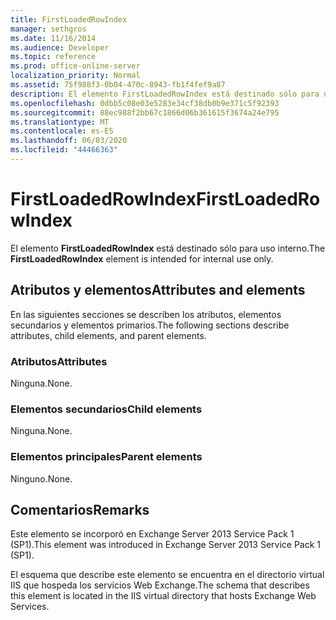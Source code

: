 ```yaml
---
title: FirstLoadedRowIndex
manager: sethgros
ms.date: 11/16/2014
ms.audience: Developer
ms.topic: reference
ms.prod: office-online-server
localization_priority: Normal
ms.assetid: 75f988f3-0b04-470c-8943-fb1f4fef9a87
description: El elemento FirstLoadedRowIndex está destinado sólo para uso interno.
ms.openlocfilehash: 0dbb5c08e03e5283e34cf38db0b9e371c5f92393
ms.sourcegitcommit: 88ec988f2bb67c1866d06b361615f3674a24e795
ms.translationtype: MT
ms.contentlocale: es-ES
ms.lasthandoff: 06/03/2020
ms.locfileid: "44466363"
---
```

# <a name="firstloadedrowindex"></a><span data-ttu-id="ef627-103">FirstLoadedRowIndex</span><span class="sxs-lookup"><span data-stu-id="ef627-103">FirstLoadedRowIndex</span></span>

<span data-ttu-id="ef627-104">El elemento **FirstLoadedRowIndex** está destinado sólo para uso interno.</span><span class="sxs-lookup"><span data-stu-id="ef627-104">The **FirstLoadedRowIndex** element is intended for internal use only.</span></span> 

## <a name="attributes-and-elements"></a><span data-ttu-id="ef627-105">Atributos y elementos</span><span class="sxs-lookup"><span data-stu-id="ef627-105">Attributes and elements</span></span>

<span data-ttu-id="ef627-106">En las siguientes secciones se describen los atributos, elementos secundarios y elementos primarios.</span><span class="sxs-lookup"><span data-stu-id="ef627-106">The following sections describe attributes, child elements, and parent elements.</span></span>
  
### <a name="attributes"></a><span data-ttu-id="ef627-107">Atributos</span><span class="sxs-lookup"><span data-stu-id="ef627-107">Attributes</span></span>

<span data-ttu-id="ef627-108">Ninguna.</span><span class="sxs-lookup"><span data-stu-id="ef627-108">None.</span></span>
  
### <a name="child-elements"></a><span data-ttu-id="ef627-109">Elementos secundarios</span><span class="sxs-lookup"><span data-stu-id="ef627-109">Child elements</span></span>

<span data-ttu-id="ef627-110">Ninguna.</span><span class="sxs-lookup"><span data-stu-id="ef627-110">None.</span></span>
  
### <a name="parent-elements"></a><span data-ttu-id="ef627-111">Elementos principales</span><span class="sxs-lookup"><span data-stu-id="ef627-111">Parent elements</span></span>

<span data-ttu-id="ef627-112">Ninguno.</span><span class="sxs-lookup"><span data-stu-id="ef627-112">None.</span></span>
  
## <a name="remarks"></a><span data-ttu-id="ef627-113">Comentarios</span><span class="sxs-lookup"><span data-stu-id="ef627-113">Remarks</span></span>

<span data-ttu-id="ef627-114">Este elemento se incorporó en Exchange Server 2013 Service Pack 1 (SP1).</span><span class="sxs-lookup"><span data-stu-id="ef627-114">This element was introduced in Exchange Server 2013 Service Pack 1 (SP1).</span></span>
  
<span data-ttu-id="ef627-115">El esquema que describe este elemento se encuentra en el directorio virtual IIS que hospeda los servicios Web Exchange.</span><span class="sxs-lookup"><span data-stu-id="ef627-115">The schema that describes this element is located in the IIS virtual directory that hosts Exchange Web Services.</span></span>
  

